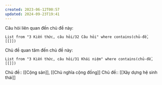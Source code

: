 ```yaml
---
created: 2023-06-12T00:57
updated: 2024-09-23T19:41
---
```

Câu hỏi liên quan đến chủ đề này:
```dataview
List from "3 Kiến thức, câu hỏi/32 Câu hỏi" where contains(chủ-đề,[[]]) 
```

Chủ đề quan tâm đến chủ đề này:
```dataview
List from "3 Kiến thức, câu hỏi/31 Khái niệm" where contains(chủ-đề,[[]]) 
```

Chủ đề:: [[Cộng sản]], [[Chủ nghĩa cộng đồng]]
Chủ đề:: [[Xây dựng hệ sinh thái]]
